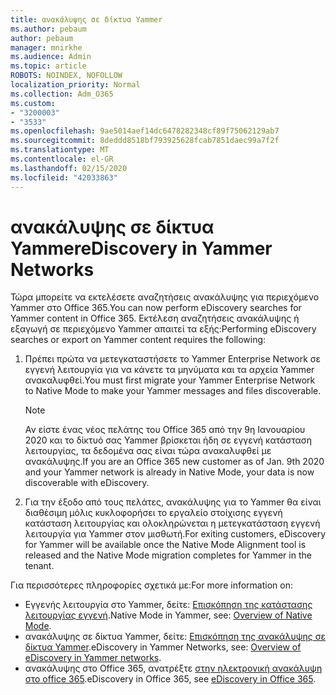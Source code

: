 ```yaml
---
title: ανακάλυψης σε δίκτυα Yammer
ms.author: pebaum
author: pebaum
manager: mnirkhe
ms.audience: Admin
ms.topic: article
ROBOTS: NOINDEX, NOFOLLOW
localization_priority: Normal
ms.collection: Adm_O365
ms.custom:
- "3200003"
- "3533"
ms.openlocfilehash: 9ae5014aef14dc6478282348cf89f75062129ab7
ms.sourcegitcommit: 8deddd8518bf793925628fcab7851daec99a7f2f
ms.translationtype: MT
ms.contentlocale: el-GR
ms.lasthandoff: 02/15/2020
ms.locfileid: "42033863"
---
```

# <a name="ediscovery-in-yammer-networks"></a><span data-ttu-id="e2aa0-102">ανακάλυψης σε δίκτυα Yammer</span><span class="sxs-lookup"><span data-stu-id="e2aa0-102">eDiscovery in Yammer Networks</span></span>

<span data-ttu-id="e2aa0-103">Τώρα μπορείτε να εκτελέσετε αναζητήσεις ανακάλυψης για περιεχόμενο Yammer στο Office 365.</span><span class="sxs-lookup"><span data-stu-id="e2aa0-103">You can now perform eDiscovery searches for Yammer content in Office 365.</span></span>  <span data-ttu-id="e2aa0-104">Εκτέλεση αναζητήσεις ανακάλυψης ή εξαγωγή σε περιεχόμενο Yammer απαιτεί τα εξής:</span><span class="sxs-lookup"><span data-stu-id="e2aa0-104">Performing eDiscovery searches or export on Yammer content requires the following:</span></span>

1. <span data-ttu-id="e2aa0-105">Πρέπει πρώτα να μετεγκαταστήσετε το Yammer Enterprise Network σε εγγενή λειτουργία για να κάνετε τα μηνύματα και τα αρχεία Yammer ανακαλυφθεί.</span><span class="sxs-lookup"><span data-stu-id="e2aa0-105">You must first migrate your Yammer Enterprise Network to Native Mode to make your Yammer messages and files discoverable.</span></span>

   > [!NOTE] 
   ><span data-ttu-id="e2aa0-106">Αν είστε ένας νέος πελάτης του Office 365 από την 9η Ιανουαρίου 2020 και το δίκτυό σας Yammer βρίσκεται ήδη σε εγγενή κατάσταση λειτουργίας, τα δεδομένα σας είναι τώρα ανακαλυφθεί με ανακάλυψης.</span><span class="sxs-lookup"><span data-stu-id="e2aa0-106">If you are an Office 365 new customer as of Jan. 9th 2020 and your Yammer network is already in Native Mode, your data is now discoverable with eDiscovery.</span></span>

2. <span data-ttu-id="e2aa0-107">Για την έξοδο από τους πελάτες, ανακάλυψης για το Yammer θα είναι διαθέσιμη μόλις κυκλοφορήσει το εργαλείο στοίχισης εγγενή κατάσταση λειτουργίας και ολοκληρώνεται η μετεγκατάσταση εγγενή λειτουργία για Yammer στον μισθωτή.</span><span class="sxs-lookup"><span data-stu-id="e2aa0-107">For exiting customers, eDiscovery for Yammer will be available once the Native Mode Alignment tool is released and the Native Mode migration completes for Yammer in the tenant.</span></span>

<span data-ttu-id="e2aa0-108">Για περισσότερες πληροφορίες σχετικά με:</span><span class="sxs-lookup"><span data-stu-id="e2aa0-108">For more information on:</span></span>

- <span data-ttu-id="e2aa0-109">Εγγενής λειτουργία στο Yammer, δείτε: [Επισκόπηση της κατάστασης λειτουργίας εγγενή](https://docs.microsoft.com/yammer/configure-your-yammer-network/overview-native-mode).</span><span class="sxs-lookup"><span data-stu-id="e2aa0-109">Native Mode in Yammer, see: [Overview of Native Mode](https://docs.microsoft.com/yammer/configure-your-yammer-network/overview-native-mode).</span></span>
- <span data-ttu-id="e2aa0-110">ανακάλυψης σε δίκτυα Yammer, δείτε: [Επισκόπηση της ανακάλυψης σε δίκτυα Yammer](https://docs.microsoft.com/en-us/yammer/manage-security-and-compliance/overview-of-ediscovery).</span><span class="sxs-lookup"><span data-stu-id="e2aa0-110">eDiscovery in Yammer Networks, see: [Overview of eDiscovery in Yammer networks](https://docs.microsoft.com/en-us/yammer/manage-security-and-compliance/overview-of-ediscovery).</span></span>
- <span data-ttu-id="e2aa0-111">ανακάλυψης στο Office 365, ανατρέξτε [στην ηλεκτρονική ανακάλυψη στο office 365](https://docs.microsoft.com/en-us/microsoft-365/compliance/ediscovery).</span><span class="sxs-lookup"><span data-stu-id="e2aa0-111">eDiscovery in Office 365, see [eDiscovery in Office 365](https://docs.microsoft.com/en-us/microsoft-365/compliance/ediscovery).</span></span>
